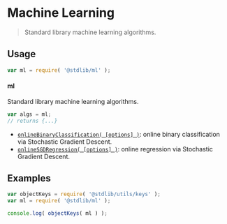 <!--

@license Apache-2.0

Copyright (c) 2018 The Stdlib Authors.

Licensed under the Apache License, Version 2.0 (the "License");
you may not use this file except in compliance with the License.
You may obtain a copy of the License at

   http://www.apache.org/licenses/LICENSE-2.0

Unless required by applicable law or agreed to in writing, software
distributed under the License is distributed on an "AS IS" BASIS,
WITHOUT WARRANTIES OR CONDITIONS OF ANY KIND, either express or implied.
See the License for the specific language governing permissions and
limitations under the License.

-->

# Machine Learning

> Standard library machine learning algorithms.

<section class="usage">

## Usage

```javascript
var ml = require( '@stdlib/ml' );
```

#### ml

Standard library machine learning algorithms.

```javascript
var algs = ml;
// returns {...}
```

<!-- <toc pattern="*"> -->

<div class="namespace-toc">

-   <span class="signature">[`onlineBinaryClassification( [options] )`][@stdlib/ml/online-binary-classification]</span><span class="delimiter">: </span><span class="description">online binary classification via Stochastic Gradient Descent.</span>
-   <span class="signature">[`onlineSGDRegression( [options] )`][@stdlib/ml/online-sgd-regression]</span><span class="delimiter">: </span><span class="description">online regression via Stochastic Gradient Descent.</span>

</div>

<!-- </toc> -->

</section>

<!-- /.usage -->

<section class="examples">

## Examples

<!-- TODO: better examples -->

<!-- eslint no-undef: "error" -->

```javascript
var objectKeys = require( '@stdlib/utils/keys' );
var ml = require( '@stdlib/ml' );

console.log( objectKeys( ml ) );
```

</section>

<!-- /.examples -->

<section class="links">

<!-- <toc-links> -->

[@stdlib/ml/online-binary-classification]: https://github.com/stdlib-js/stdlib

[@stdlib/ml/online-sgd-regression]: https://github.com/stdlib-js/stdlib

<!-- </toc-links> -->

</section>

<!-- /.links -->
